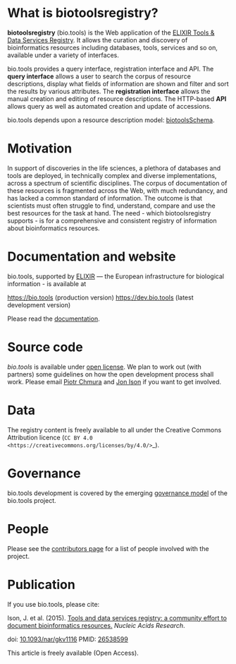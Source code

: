 # What is biotoolsregistry?
**biotoolsregistry** (bio.tools) is the Web application of the [ELIXIR Tools & Data Services Registry](https://bio.tools).  It allows the curation and discovery of bioinformatics resources including databases, tools, services and so on, available under a variety of interfaces. 

bio.tools provides a query interface, registration interface and API. The **query interface** allows a user to search the corpus of resource descriptions, display what fields of information are shown and filter and sort the results by various attributes.  The **registration interface** allows the manual creation and editing of resource descriptions.  The HTTP-based **API** allows query as well as automated creation and update of accessions.

bio.tools depends upon a resource description model: [biotoolsSchema](https://github.com/bio-tools/biotoolsSchema).

# Motivation
In support of discoveries in the life sciences, a plethora of databases and tools are deployed, in technically complex and diverse implementations, across a spectrum of scientific disciplines. The corpus of documentation of these resources is fragmented across the Web, with much redundancy, and has lacked a common standard of information. The outcome is that scientists must often struggle to find, understand, compare and use the best resources for the task at hand.  The need - which biotoolsregistry supports - is for a comprehensive and consistent registry of information about bioinformatics resources.

# Documentation and website

bio.tools, supported by [ELIXIR](https://www.elixir-europe.org/) — the European infrastructure for biological information - is available at 

https://bio.tools (production version)
https://dev.bio.tools (latest development version)

Please read the [documentation](http://biotools.readthedocs.io/en/latest/).

# Source code
*bio.tools* is available under [open license](https://github.com/bio-tools/biotoolsRegistry/blob/master/LICENSE).  We plan to work out (with partners) some guidelines on how the open development process shall work.  Please email [Piotr Chmura](mailto:piotr.chmura@cpr.ku.dk) and [Jon Ison](mailto:peterl@dtu.dk) if you want to get involved.

# Data
The registry content is freely available to all under the Creative Commons Attribution licence (`CC BY 4.0 <https://creativecommons.org/licenses/by/4.0/>`_). 

# Governance
bio.tools development is covered by the emerging [governance model](http://biotools.readthedocs.io/en/latest/governance.html) of the bio.tools project.  

# People
Please see the [contributors page](http://biotools.readthedocs.io/en/latest/contributors.html) for a list of people involved with the project.

# Publication
If you use bio.tools, please cite:

Ison, J. et al. (2015). [Tools and data services registry: a community effort to document bioinformatics resources.](http://nar.oxfordjournals.org/content/early/2015/11/03/nar.gkv1116.long) _Nucleic Acids Research_.

doi: [10.1093/nar/gkv1116](http://dx.doi.org/10.1093/nar/gkv1116) PMID: [26538599 ](http://www.ncbi.nlm.nih.gov/pubmed/26538599)

This article is freely available (Open Access).

